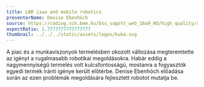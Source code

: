 ```yaml
---
title: LBR iiwa and mobile robotics
presenterName: Denise Ebenhöch
source: https://coding.sch.bme.hu/bss_vagott_web_16a9_HD/high_quality/simonyikonf2015_ib028_05_hq_HD.mp4
aspectRatio: 1.7777777777777777
thumbnail: ../../../static/assets/logos/kuka.svg
---
```


A piac és a munkaviszonyok termelésben okozott változása megteremtette az igényt a rugalmasabb robotikai megoldásokra. Habár eddig a nagymennyiségű termelés volt kulcsfontosságú, mostanra a fogyasztók egyedi termék iránti igénye került előtérbe. Denise Ebenhöch előadása során az ezen problémák megoldására fejlesztett robotot mutatja be.
